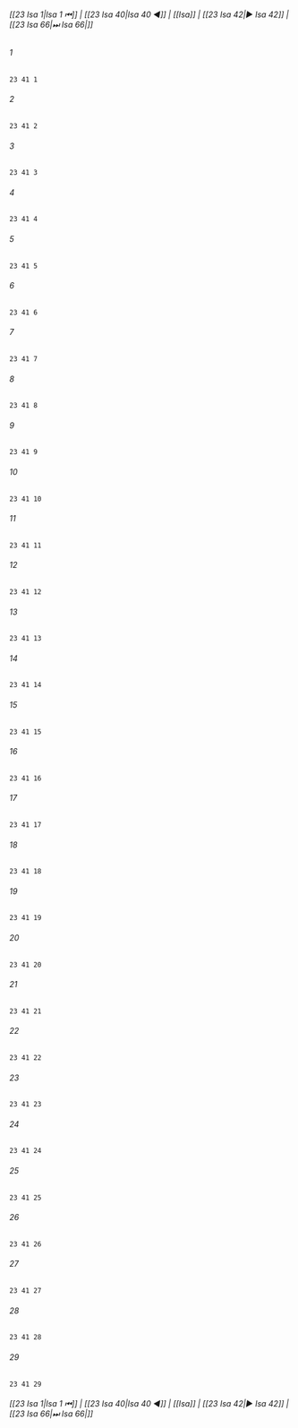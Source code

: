 
###### [[23 Isa 1|Isa 1 ⏮]] | [[23 Isa 40|Isa 40 ◀]] | [[Isa]] | [[23 Isa 42|▶ Isa 42]] | [[23 Isa 66|⏭ Isa 66|]]

###### 1
``` verse
23 41 1 
```
###### 2
``` verse
23 41 2 
```
###### 3
``` verse
23 41 3 
```
###### 4
``` verse
23 41 4 
```
###### 5
``` verse
23 41 5 
```
###### 6
``` verse
23 41 6 
```
###### 7
``` verse
23 41 7 
```
###### 8
``` verse
23 41 8 
```
###### 9
``` verse
23 41 9 
```
###### 10
``` verse
23 41 10 
```
###### 11
``` verse
23 41 11 
```
###### 12
``` verse
23 41 12 
```
###### 13
``` verse
23 41 13 
```
###### 14
``` verse
23 41 14 
```
###### 15
``` verse
23 41 15 
```
###### 16
``` verse
23 41 16 
```
###### 17
``` verse
23 41 17 
```
###### 18
``` verse
23 41 18 
```
###### 19
``` verse
23 41 19 
```
###### 20
``` verse
23 41 20 
```
###### 21
``` verse
23 41 21 
```
###### 22
``` verse
23 41 22 
```
###### 23
``` verse
23 41 23 
```
###### 24
``` verse
23 41 24 
```
###### 25
``` verse
23 41 25 
```
###### 26
``` verse
23 41 26 
```
###### 27
``` verse
23 41 27 
```
###### 28
``` verse
23 41 28 
```
###### 29
``` verse
23 41 29 
```

###### [[23 Isa 1|Isa 1 ⏮]] | [[23 Isa 40|Isa 40 ◀]] | [[Isa]] | [[23 Isa 42|▶ Isa 42]] | [[23 Isa 66|⏭ Isa 66|]]

